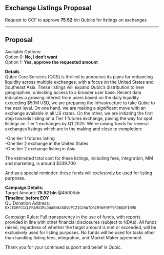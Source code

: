 Exchange Listings Proposal
---------------------------

Request to CCF to approve **75.52** bln Qubics for listings on exchanges

--------
Proposal
--------

Available Options: <br>
Option 0: **No, I don’t want** <br>
Option 1: **Yes, approve the requested amount** <br>



**Details** <br>
Qubic Core Services (QCS) is thrilled to announce its plans for enhancing liquidity across multiple exchanges, with a focus on the United States and Southeast Asia. These listings will expand Qubic’s distribution to new geographies, unlocking access to a broader user base. Recent data indicates a growing interest from users based on the daily liquidity exceeding $50M USD, we are preparing the infrastructure to take Qubic to the next level. On one hand, we are making a significant move with an exchange available in all US states. On the other, we are initiating the first step towards listing on a Tier 1 futures exchange, paving the way for spot listings on Tier 1 exchanges by Q1 2025.
We're raising funds for several exchanges listings which are in the making and close to completion:

-One tier 1 futures listing <br>
-One tier 2 exchange in the United States <br> 
-One tier 2 exchange listing in Asia <br>

The estimated total cost for these listings, including fees, integration, MM and marketing, is around $339.700

And as a special reminder: these funds will exclusively be used for listing purposes. 

**Campaign Details:**<br>
Target Amount: **75.52 bln** @4500/bln  <br> 
**Timeline: before EOY**<br>
QU Donation Address: <br>
`EXCEXRFCGCLFRAMXIRLDUAENACKDVQPIZIOJRWTQRCMYWFHFYYFDBQXFINMO`


 Campaign Rules:
Full transparency in the use of funds, with reports provided in line with other financial disclosures (subject to NDAs).
All funds raised, regardless of whether the target amount is met or exceeded, will be exclusively used for listing purposes.
No funds will be used for tasks other than handling listing fees, integration, and Market Maker agreement.

Thank you for your continued support and belief in Qubic. <br>

